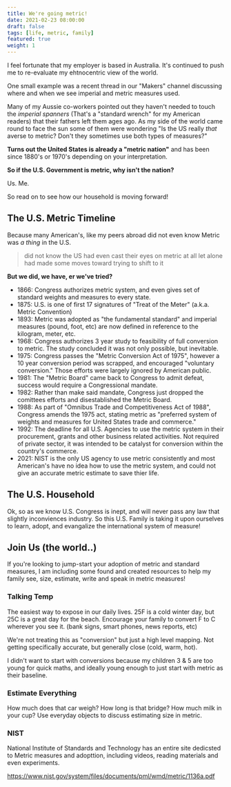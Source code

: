 ```yaml
---
title: We're going metric!
date: 2021-02-23 08:00:00
draft: false
tags: [life, metric, family]
featured: true
weight: 1
---
```


I feel fortunate that my employer is based in Australia.  It's continued to push me to re-evaluate my ehtnocentric view of the world.

One small example was a recent thread in our "Makers" channel discussing where and when we see imperial and metric measures used. 

Many of my Aussie co-workers pointed out they haven't needed to touch the _imperial spanners_ (That's a "standard wrench" for my American readers)  that their fathers left them ages ago. As my side of the world came round to face the sun some of them were wondering "Is the US really _that_ averse to metric? Don't they sometimes use both types of measures?"

**Turns out the United States is already a "metric nation"** and has been since 1880's or 1970's depending on your interpretation.  

**So if the U.S. Government is metric, why isn't the nation?**

Us.  Me.   


So read on to see how our household is moving forward!

<!--more-->

## The U.S. Metric Timeline

Because many American's, like my peers abroad did not even know Metric was _a thing_ in the U.S.

> did not know the US had even cast their eyes on metric at all let alone had made some moves toward trying to shift to it

**But we did, we have, er we've tried?**

- 1866: Congress authorizes metric system, and even gives set of standard weights and measures to every state.
- 1875: U.S. is one of first 17 signatures of "Treat of the Meter" (a.k.a. Metric Convention) 
- 1893: Metric was adopted as "the fundamental standard" and imperial measures (pound, foot, etc) are now defined in reference to the kilogram, meter, etc.
- 1968: Congress authorizes 3 year study to feasibility of full conversion to metric. The study concluded it was not only possible, but inevitable.
- 1975: Congress passes the "Metric Conversion Act of 1975", however a 10 year conversion period was scrapped, and encouraged "voluntary conversion." Those efforts were largely ignored by American public.
- 1981: The "Metric Board" came back to Congress to admit defeat, success would require a Congressional mandate.
- 1982: Rather than make said mandate, Congress just dropped the comittees efforts and disestablished the Metric Board.
- 1988: As part of "Omnibus Trade and Competitiveness Act of 1988", Congress amends the 1975 act, stating metric as "preferred system of weights and measures for United States trade and commerce."
- 1992: The deadline for all U.S. Agencies to use the metric system in their procurement, grants and other business related activities.  Not required of private sector, it was intended to be catalyst for conversion within the country's commerce.
- 2021: NIST is the only US agency to use metric consistently and most American's have no idea how to use the metric system, and could not give an accurate metric estimate to save thier life.

## The U.S. Household

Ok, so as we know U.S. Congress is inept, and will never pass any law that slightly inconviences industry.  So this U.S. Family is taking it upon ourselves to learn, adopt, and evangalize the international system of measure!

## Join Us (the world..)

If you're looking to jump-start your adoption of metric and standard measures, I am including some found and created resources to help my family see, size, estimate, write and speak in metric measures!



### Talking Temp

The easiest way to expose in our daily lives.  25F is a cold winter day, but 25C is a great day for the beach.  Encourage your family to convert F to C wherever you see it. (bank signs, smart phones, news reports, etc)

We're not treating this as "conversion" but just a high level mapping. Not getting specifically accurate, but generally close (cold, warm, hot).

I didn't want to start with conversions because my children 3 & 5 are too young for quick maths, and ideally young enough to just start with metric as their baseline.


### Estimate Everything

How much does that car weigh?  How long is that bridge? How much milk in your cup?  Use everyday objects to discuss estimating size in metric.

### NIST

National Institute of Standards and Technology has an entire site dedicsted to Metric measures and adopttion, including videos, reading materials and even experiments.


https://www.nist.gov/system/files/documents/pml/wmd/metric/1136a.pdf

